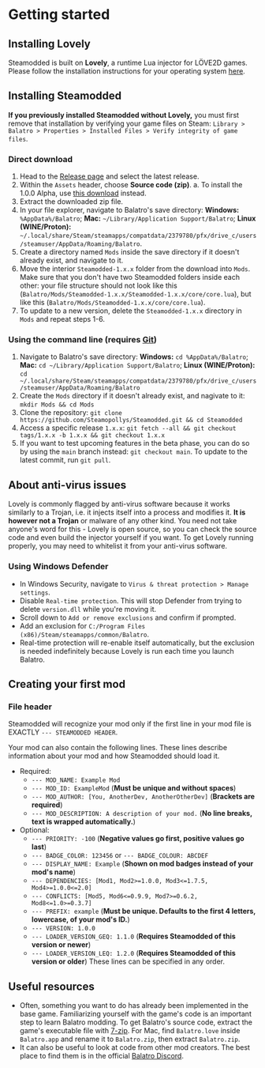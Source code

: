 # Getting started
## Installing Lovely
Steamodded is built on **Lovely**, a runtime Lua injector for LÖVE2D games. Please follow the installation instructions for your operating system [here](https://github.com/ethangreen-dev/lovely-injector).

## Installing Steamodded
**If you previously installed Steamodded without Lovely,** you must first remove that installation by verifying your game files on Steam: `Library > Balatro > Properties > Installed Files > Verify integrity of game files`.

### Direct download
1. Head to the [Release page](https://github.com/Steamopollys/Steamodded/releases) and select the latest release.
2. Within the `Assets` header, choose **Source code (zip)**.
	a. To install the 1.0.0 Alpha, use [this download](https://github.com/Steamopollys/Steamodded/archive/refs/heads/main.zip) instead.
3. Extract the downloaded zip file.
4. In your file explorer, navigate to Balatro's save directory: **Windows:** `%AppData%/Balatro`; **Mac:** `~/Library/Application Support/Balatro`; **Linux (WINE/Proton):** `~/.local/share/Steam/steamapps/compatdata/2379780/pfx/drive_c/users/steamuser/AppData/Roaming/Balatro`.
5. Create a directory named `Mods` inside the save directory if it doesn't already exist, and navigate to it.
6. Move the interior `Steamodded-1.x.x` folder from the download into `Mods`. Make sure that you don't have two Steamodded folders inside each other: your file structure should not look like this (`Balatro/Mods/Steamodded-1.x.x/Steamodded-1.x.x/core/core.lua`), but like this (`Balatro/Mods/Steamodded-1.x.x/core/core.lua`).
7. To update to a new version, delete the `Steamodded-1.x.x` directory in `Mods` and repeat steps 1-6.

### Using the command line (requires [Git](https://git-scm.com/downloads))
1. Navigate to Balatro's save directory: **Windows:** `cd %AppData%/Balatro`; **Mac:** `cd ~/Library/Application Support/Balatro`; **Linux (WINE/Proton):** `cd ~/.local/share/Steam/steamapps/compatdata/2379780/pfx/drive_c/users/steamuser/AppData/Roaming/Balatro`
2. Create the `Mods` directory if it doesn't already exist, and nagivate to it: `mkdir Mods && cd Mods`
3. Clone the repository: `git clone https://github.com/Steamopollys/Steamodded.git && cd Steamodded`
4. Access a specific release `1.x.x`: `git fetch --all && git checkout tags/1.x.x -b 1.x.x && git checkout 1.x.x`
5. If you want to test upcoming features in the beta phase, you can do so by using the `main` branch instead: `git checkout main`. To update to the latest commit, run `git pull`.

## About anti-virus issues
Lovely is commonly flagged by anti-virus software because it works similarly to a Trojan, i.e. it injects itself into a process and modifies it. **It is however not a Trojan** or malware of any other kind. You need not take anyone's word for this - Lovely is open source, so you can check the source code and even build the injector yourself if you want. To get Lovely running properly, you may need to whitelist it from your anti-virus software.
### Using Windows Defender
- In Windows Security, navigate to `Virus & threat protection > Manage settings`.
- Disable `Real-time protection`. This will stop Defender from trying to delete `version.dll` while you're moving it.
- Scroll down to `Add or remove exclusions` and confirm if prompted.
- Add an exclusion for `C:/Program Files (x86)/Steam/steamapps/common/Balatro`.
- Real-time protection will re-enable itself automatically, but the exclusion is needed indefinitely because Lovely is run each time you launch Balatro.

## Creating your first mod
### File header
Steamodded will recognize your mod only if the first line in your mod file is EXACTLY `--- STEAMODDED HEADER`.

Your mod can also contain the following lines. These lines describe information about your mod and how Steamodded should load it.
- Required:
	- `--- MOD_NAME: Example Mod`
	- `--- MOD_ID: ExampleMod` (**Must be unique and without spaces**)
	- `--- MOD_AUTHOR: [You, AnotherDev, AnotherOtherDev]` (**Brackets are required**)
	- `--- MOD_DESCRIPTION: A description of your mod.` (**No line breaks, text is wrapped automatically.**)
- Optional:
	- `--- PRIORITY: -100` (**Negative values go first, positive values go last**)
	- `--- BADGE_COLOR: 123456` or `--- BADGE_COLOUR: ABCDEF`
	- `--- DISPLAY_NAME: Example` (**Shown on mod badges instead of your mod's name**)
	- `--- DEPENDENCIES: [Mod1, Mod2>=1.0.0, Mod3<=1.7.5, Mod4>=1.0.0<=2.0]`
	- `--- CONFLICTS: [Mod5, Mod6<=0.9.9, Mod7>=0.6.2, Mod8<=1.0>=0.3.7]`
	- `--- PREFIX: example` (**Must be unique. Defaults to the first 4 letters, lowercase, of your mod's ID.**)
	- `--- VERSION: 1.0.0`
    - `--- LOADER_VERSION_GEQ: 1.1.0` (**Requires Steamodded of this version or newer**)
	- `--- LOADER_VERSION_LEQ: 1.2.0` (**Requires Steamodded of this version or older**)
These lines can be specified in any order.

## Useful resources
- Often, something you want to do has already been implemented in the base game. Familiarizing yourself with the game's code is an important step to learn Balatro modding. To get Balatro's source code, extract the game's executable file with [7-zip](https://www.7-zip.org/). For Mac, find `Balatro.love` inside `Balatro.app` and rename it to `Balatro.zip`, then extract `Balatro.zip`.
- It can also be useful to look at code from other mod creators. The best place to find them is in the official [Balatro Discord](https://discord.gg/balatro).